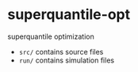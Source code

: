 # superquantile-opt
superquantile optimization

- `src/` contains source files
- `run/` contains simulation files